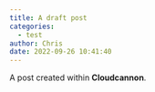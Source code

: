 ```yaml
---
title: A draft post
categories:
  - test
author: Chris
date: 2022-09-26 10:41:40
---
```

A post created within **Cloudcannon**.